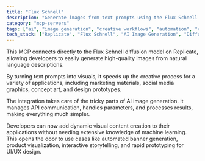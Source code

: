 ```yaml
---
title: "Flux Schnell"
description: "Generate images from text prompts using the Flux Schnell model on Replicate for visual content creation and creative workflows."
category: "mcp-servers"
tags: ["ai", "image generation", "creative workflows", "automation", "content production"]
tech_stack: ["Replicate", "Flux Schnell", "AI Image Generation", "Diffusion Models", "API Integration"]
---
```


This MCP connects directly to the Flux Schnell diffusion model on Replicate, allowing developers to easily generate high-quality images from natural language descriptions.

By turning text prompts into visuals, it speeds up the creative process for a variety of applications, including marketing materials, social media graphics, concept art, and design prototypes.

The integration takes care of the tricky parts of AI image generation. It manages API communication, handles parameters, and processes results, making everything much simpler.

Developers can now add dynamic visual content creation to their applications without needing extensive knowledge of machine learning. This opens the door to use cases like automated banner generation, product visualization, interactive storytelling, and rapid prototyping for UI/UX design.